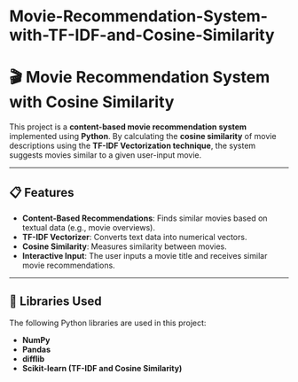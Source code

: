 # Movie-Recommendation-System-with-TF-IDF-and-Cosine-Similarity
# 🎬 Movie Recommendation System with Cosine Similarity

This project is a **content-based movie recommendation system** implemented using **Python**. By calculating the **cosine similarity** of movie descriptions using the **TF-IDF Vectorization technique**, the system suggests movies similar to a given user-input movie.

---

## 📋 Features  
- **Content-Based Recommendations**: Finds similar movies based on textual data (e.g., movie overviews).  
- **TF-IDF Vectorizer**: Converts text data into numerical vectors.  
- **Cosine Similarity**: Measures similarity between movies.  
- **Interactive Input**: The user inputs a movie title and receives similar movie recommendations.  

---

## 🔧 Libraries Used  
The following Python libraries are used in this project:  
- **NumPy**  
- **Pandas**  
- **difflib**  
- **Scikit-learn (TF-IDF and Cosine Similarity)**    
